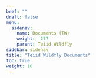 ```yaml
---
bref: ""
draft: false
menu:
  sidenav:
    name: Documents (TW)
    weight: -277
    parent: Teiid Wildfly
sidebar: sidenav
title: "Teiid Wildfly Documents"
toc: true
weight: 10
---
```



